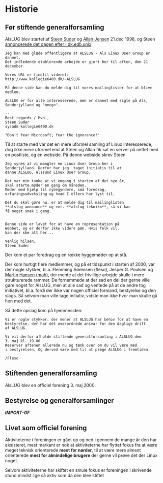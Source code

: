 # Historie

## Før stiftende generalforsamling

AlsLUG blev startet af [Steen Suder](https://www.linkedin.com/in/steensuder)
og [Allan Jensen](https://www.linkedin.com/in/jensendk") 21.dec 1998, og
Steen [annoncerede det dagen efter i dk.edb.unix](https://groups.google.com/g/dk.edb.unix/c/ttpONWjdlME/m/SrWhu1JBYN8J)

~~~~~~~~~
Jeg kan med glæde offentligøre at ALSLUG - Als Linux User Group er
dannet.
Det indledende etablerende arbejde er gjort her til aften, den 21.
december.

Vores URL er (indtil videre):
http://www.kollegie6400.dk/~ALSLUG

På denne side kan du melde dig til vores mailinglister for at blive
medlem.

ALSLUG er for alle interesserede, men er dannet med sigte på Als,
Sønderjylland og "omegn".

-- 
Best regards / Mvh.,
Steen Suder
sysadm kollegie6400.dk

"Don't fear Microsoft; fear the ignorance!"
~~~~~~~~~

Til at starte med var det en mere uformel samling af Linux interesserede, dog ikke mere uformel 
end at Steen og Allan fik sat en server på nettet med en postliste, og en webside.
På denne webside skrev Steen

~~~~~~~~~
Jeg synes at vi mangler en Linux User Group her i
Sønderjylland. Derfor har jeg  taget initiativ til at
danne ALSLUG, Alssund Linux User Group.

Det var min tanke at vi engang i starten af det nye år, 
skal starte møder en gang om måneden.
Møder med hjælp til nybegyndere, små foredrag,
erfaringsudveksling og hvad I ellers har lyst til.

Det du skal gøre nu, er at melde dig til mailinglisten
**alslug-announce** og evt. **alslug-teknik<**, så vi kan 
få noget snak i gang.


Denne side er lavet for at have en repræsentation på 
Webbet, og er derfor ikke videre pæn. Hvis folk vil, 
kan der ske alt her...

Venlig hilsen,
Steen Suder
~~~~~~~~~

Der kom et par foredrag og en række hyggemøder op at stå.

Der kom hurtigt flere medlemmer, og på et tidspunkt i starten af 2000, var der nogle stykker,
bl.a. Flemming Sørensen (fleso), Jesper G. Poulsen og
[Martin Hansen (mah)](https://www.linkedin.com/in/martinOtzen), der mente at det 
frivillige arbejde skulle i mere strukturerede rammer. De fornemmede at der sad en del der 
gerne ville gøre noget for AlsLUG, men at alle sad og ventede på at de andre tog initiativet, 
bl.a. fordi der ikke var nogen officiel formand, bestyrelse og den slags. Så selvom man ville 
tage initiativ, vidste man ikke hvor man skulle gå hen med det.

Så dette opslag kom på hjemmesiden:

~~~~~~~~~
Vi er nogle stykker, der mener at ALSLUG har behov for at have en
bestyrelse, der har det overordnede ansvar for den daglige drift
af ALSLUG.

Vi vil derfor afholde stiftende generalforsamling i ALSLUG den
3. maj kl. 19.00
Reserver aftenen allerede nu og tænk over om du vil være med
i bestyrelsen. Og derved være med til at præge ALSLUG i fremtiden.

/Fleso
~~~~~~~~~





## Stiftenden generalforsamling
AlsLUG blev en officiel forening 3. maj 2000.





## Bestyrelse og generalforsamlinger
*****IMPORT-GF*****





## Livet som officiel forening
Aktiviteterne i foreningen er gået op og ned i gennem de mange år den har eksisteret, mest markant er nok
at aktiviteterne har flyttet fokus fra at være meget teknisk orienterede **mest for nørder**, til 
at være mere alment orienterede **mest for almindelige brugere** der gerne vil prøve det der Linux noget.

Selvom  aktiviteterne har skiftet en smule fokus er foreningen i skrivende stund mindst lige så aktiv som
da den blev stiftet
